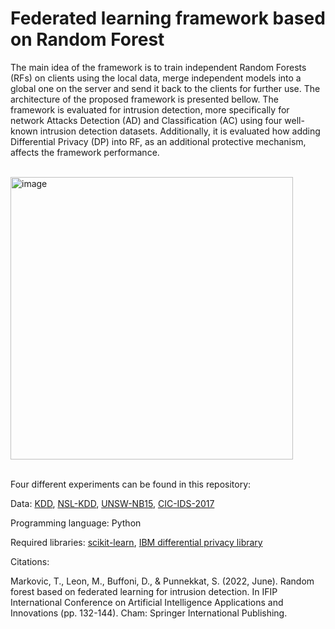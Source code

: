 # Federated learning framework based on Random Forest 


The main idea of the framework is to train independent Random Forests (RFs) on clients using the local data, merge independent models into a global one on the server and send it back to the clients for further use. The architecture of the proposed framework is presented bellow. The framework is evaluated for intrusion detection, more specifically for network Attacks Detection (AD) and Classification (AC) using four well-known intrusion detection datasets.  Additionally, it is evaluated how adding Differential Privacy (DP) into RF, as an additional protective mechanism, affects the framework performance. 

</br>
<img width="452" alt="image" src="https://github.com/vujicictijana/RF_FL/assets/9281983/199a21ff-642a-4548-ba72-f533c01fca3c">

</br>
</br>

Four different experiments can be found in this repository:

Data: <a href="https://www.unb.ca/cic/datasets/nsl.html">KDD</a>, <a href="https://www.unb.ca/cic/datasets/nsl.html">NSL-KDD</a>, <a href="https://research.unsw.edu.au/projects/unsw-nb15-dataset">UNSW-NB15</a>, <a href="https://www.unb.ca/cic/datasets/ids-2017.html">CIC-IDS-2017</a>

Programming language: Python

Required libraries: <a href="https://scikit-learn.org/stable/">scikit-learn</a>, <a href="https://github.com/IBM/differential-privacy-library">IBM differential privacy library</a>


Citations:

Markovic, T., Leon, M., Buffoni, D., & Punnekkat, S. (2022, June). Random forest based on federated learning for intrusion detection. In IFIP International Conference on Artificial Intelligence Applications and Innovations (pp. 132-144). Cham: Springer International Publishing.

